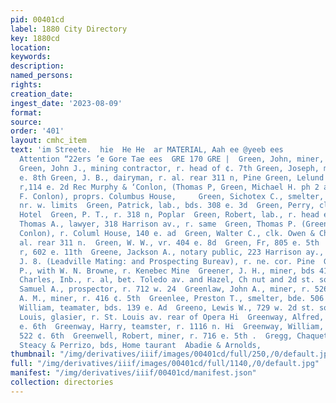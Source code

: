 ```yaml
---
pid: 00401cd
label: 1880 City Directory
key: 1880cd
location: 
keywords: 
description: 
named_persons: 
rights: 
creation_date: 
ingest_date: '2023-08-09'
format: 
source: 
order: '401'
layout: cmhc_item
text: 'im Streete.  hie  He He  ar MATERIAL, Aah ee @yeeb ees                                                                                    Special
  Attention “22ers ’e Gore Tae ees  GRE 170 GRE |  Green, John, miner, r. 820 @, 8th
  Green, John J., mining contractor, r. head of ¢. 7th Green, Joseph, miner, r. 820
  e. 8th Green, J. B., dairyman, r. al. rear 311 n, Pine Green, Lelund W., miner,
  r,114 e. 2d Rec Murphy & ‘Conlon, (Thomas P, Green, Michael H. ph 2 and ‘Thomas
  F. Conlon), proprs. Columbus House,     Green, Sichotex C., smelter, r. 2d st. south
  nr. w. limits  Green, Patrick, lab., bds. 308 e. 3d  Green, Perry, clk., bds. Sprague
  Hotel  Green, P. T., r. 318 n, Poplar  Green, Robert, lab., r. head e. 7th  Green,
  Thomas A., lawyer, 318 Harrison av., r. same  Green, Thomas P. (Green, Murphy &
  Conlon), r. Columl House, 140 e. ad  Green, Walter C., clk. Owen & Chittenden, r.
  al. rear 311 n.  Green, W. W., vr. 404 e. 8d  Green, Fr, 805 e. 5th  Greene, Amava,
  r, 602 e. 11th  Greene, Jackson A., notary public, 223 Harrison ay., r. 511 @  Greene,
  J. 8. (Leadville Mating: and Prospecting Bureav), r. ne. cor. Pine  Greene, Talbot
  P., with W. N. Browne, r. Kenebec Mine  Greener, J. H., miner, bds 415 e. 11th  Greenfield,
  Charles, Inb., r. al, bet. Toledo av. and Hazel, Ch nut and 2d st. south  Greenfield,
  Samuel A., prospector, r. 712 w. 24  Greenlaw, John A., miner, r. 526 w. 2d  Greenlee,
  A. M., miner, r. 416 ¢. 5th  Greenlee, Preston T., smelter, bde. 506 w. 3d st. south  Greenlee,
  William, teamater, bds. 139 e. Ad  Greeno, Lewis W., 729 w. 2d st. south  Greenwalt,
  Louis, glasier, r. St. Louis av. rear of Opera Hi  Greenway, Alfred, miner, r.522
  e. 6th  Greenway, Harry, teamster, r. 1116 n. Hi  Greenway, William, miner, ry.
  522 ¢. 6th  Greenwell, Robert, miner, r. 716 e. 5th .  Gregg, Chaquette, blksmith
  Steacy & Perrizo, bds, Home taurant  Abadie & Arnolds,                    el            '
thumbnail: "/img/derivatives/iiif/images/00401cd/full/250,/0/default.jpg"
full: "/img/derivatives/iiif/images/00401cd/full/1140,/0/default.jpg"
manifest: "/img/derivatives/iiif/00401cd/manifest.json"
collection: directories
---
```

